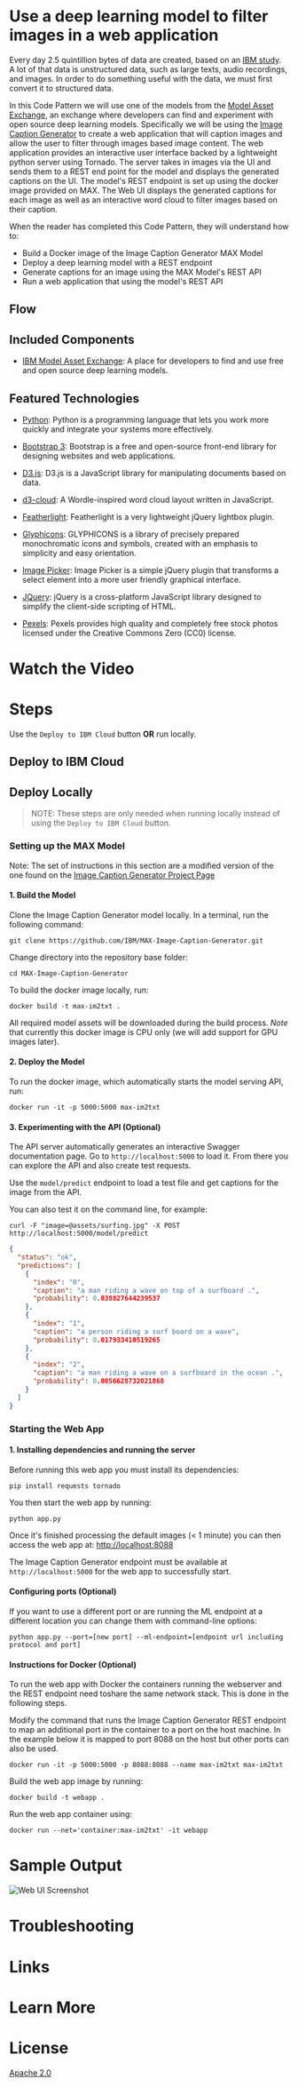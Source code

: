 <!-- TODO: Add badges for CI status and IBM Cloud deploy count -->

# Use a deep learning model to filter images in a web application

Every day 2.5 quintillion bytes of data are created, based on an
[IBM study](https://public.dhe.ibm.com/common/ssi/ecm/wr/en/wrl12345usen/watson-customer-engagement-watson-marketing-wr-other-papers-and-reports-wrl12345usen-20170719.pdf).
A lot of that data is unstructured data, such as large texts, audio recordings, and images. In order to do something
useful with the data, we must first convert it to structured data.

In this Code Pattern we will use one of the models from the
[Model Asset Exchange](https://developer.ibm.com/code/exchanges/models/),
an exchange where developers can find and experiment with open source deep learning
models. Specifically we will be using the [Image Caption Generator](https://github.com/IBM/MAX-Image-Caption-Generator)
to create a web application that will caption images and allow the user to filter through
images based image content. The web application provides an interactive user interface
backed by a lightweight python server using Tornado. The server takes in images via the
UI and sends them to a REST end point for the model and displays the generated
captions on the UI. The model's REST endpoint is set up using the docker image
provided on MAX. The Web UI displays the generated captions for each image as well
as an interactive word cloud to filter images based on their caption.

When the reader has completed this Code Pattern, they will understand how to:

* Build a Docker image of the Image Caption Generator MAX Model
* Deploy a deep learning model with a REST endpoint
* Generate captions for an image using the MAX Model's REST API
* Run a web application that using the model's REST API

<!-- TODO: Insert Arch diagram -->

## Flow

<!-- TODO: Add Flow Steps -->

## Included Components

* [IBM Model Asset Exchange](https://developer.ibm.com/code/exchanges/models/): A place for developers to find and use
free and open source deep learning models.

## Featured Technologies

* [Python](https://www.python.org/): Python is a programming language that lets you work more quickly and integrate
your systems more effectively.

* [Bootstrap 3](https://getbootstrap.com): Bootstrap is a free and open-source front-end library for designing websites
and web applications.

* [D3.js](https://d3js.org): D3.js is a JavaScript library for manipulating documents based on data.

* [d3-cloud](https://github.com/jasondavies/d3-cloud): A Wordle-inspired word cloud layout written in JavaScript.

* [Featherlight](https://noelboss.github.io/featherlight/): Featherlight is a very lightweight jQuery lightbox plugin.

* [Glyphicons](http://glyphicons.com): GLYPHICONS is a library of precisely prepared monochromatic icons and symbols,
created with an emphasis to simplicity and easy orientation.

* [Image Picker](http://rvera.github.io/image-picker/): Image Picker is a simple jQuery plugin that transforms a select
element into a more user friendly graphical interface.

* [JQuery](https://jquery.com): jQuery is a cross-platform JavaScript library designed to simplify the client-side
scripting of HTML.

* [Pexels](https://www.pexels.com): Pexels provides high quality and completely free stock photos licensed under the
Creative Commons Zero (CC0) license.

# Watch the Video

<!-- TODO: Imbed link to youtube video -->

# Steps

Use the ``Deploy to IBM Cloud`` button **OR** run locally.

## Deploy to IBM Cloud

<!-- TODO: Add IBM Cloud deploy steps -->

## Deploy Locally

> NOTE: These steps are only needed when running locally instead of using the ``Deploy to IBM Cloud`` button.

<!-- TODO: Add Setup TOC -->

### Setting up the MAX Model

Note: The set of instructions in this section are a modified version of the one found on the
[Image Caption Generator Project Page](https://github.com/IBM/MAX-Image-Caption-Generator)

#### 1. Build the Model

Clone the Image Caption Generator model locally. In a terminal, run the following command:

    git clone https://github.com/IBM/MAX-Image-Caption-Generator.git

Change directory into the repository base folder:

    cd MAX-Image-Caption-Generator

To build the docker image locally, run:

    docker build -t max-im2txt .

All required model assets will be downloaded during the build process.
_Note_ that currently this docker image is CPU only (we will add support for GPU images later).

#### 2. Deploy the Model

To run the docker image, which automatically starts the model serving API, run:

    docker run -it -p 5000:5000 max-im2txt

#### 3. Experimenting with the API (Optional)

The API server automatically generates an interactive Swagger documentation page.
Go to `http://localhost:5000` to load it. From there you can explore the API and also create test requests.

Use the `model/predict` endpoint to load a test file and get captions for the image from the API.

You can also test it on the command line, for example:

    curl -F "image=@assets/surfing.jpg" -X POST http://localhost:5000/model/predict

```json
{
  "status": "ok",
  "predictions": [
    {
      "index": "0",
      "caption": "a man riding a wave on top of a surfboard .",
      "probability": 0.038827644239537
    },
    {
      "index": "1",
      "caption": "a person riding a surf board on a wave",
      "probability": 0.017933410519265
    },
    {
      "index": "2",
      "caption": "a man riding a wave on a surfboard in the ocean .",
      "probability": 0.0056628732021868
    }
  ]
}
```

### Starting the Web App

#### 1. Installing dependencies and running the server

Before running this web app you must install its dependencies:

    pip install requests tornado

You then start the web app by running:

    python app.py

Once it's finished processing the default images (< 1 minute) you can then access the web app at:
[http://localhost:8088](http://localhost:8088)

The Image Caption Generator endpoint must be available at `http://localhost:5000` for the web app to successfully start.

#### Configuring ports (Optional)

If you want to use a different port or are running the ML endpoint at a different location
you can change them with command-line options:

    python app.py --port=[new port] --ml-endpoint=[endpoint url including protocol and port]

#### Instructions for Docker (Optional)

To run the web app with Docker the containers running the webserver and the REST endpoint need toshare the same
network stack. This is done in the following steps.

Modify the command that runs the Image Caption Generator REST endpoint to map an additional port in the container to a
port on the host machine. In the example below it is mapped to port 8088 on the host but other ports can also be used.

    docker run -it -p 5000:5000 -p 8088:8088 --name max-im2txt max-im2txt

Build the web app image by running:

    docker build -t webapp .

Run the web app container using:

    docker run --net='container:max-im2txt' -it webapp

# Sample Output

![Web UI Screenshot](doc/source/images/webui.png)

# Troubleshooting

<!-- TODO: Add Common Troubleshooting Issues -->

<!-- Idea: Explain cleanup page here? -->

# Links

<!-- TODO: Add Links -->

# Learn More

<!-- TODO: Add Learn More -->

# License
[Apache 2.0](LICENSE)